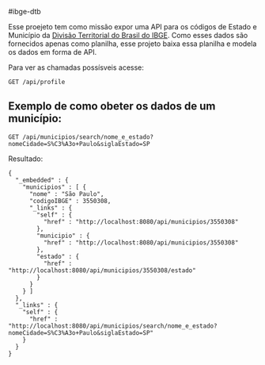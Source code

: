 #ibge-dtb

Esse proejeto tem como missão expor uma API para os códigos de Estado e Município da [Divisão Territorial do Brasil do IBGE](https://www.ibge.gov.br/explica/codigos-dos-municipios.php).
Como esses dados são fornecidos apenas como planilha, esse projeto baixa essa planilha e modela os dados em forma de API.

Para ver as chamadas possísveis acesse:
```$xslt
GET /api/profile
```

## Exemplo de como obeter os dados de um município:
```$xslt
GET /api/municipios/search/nome_e_estado?nomeCidade=S%C3%A3o+Paulo&siglaEstado=SP
```
Resultado:
```$xslt
{
  "_embedded" : {
    "municipios" : [ {
      "nome" : "São Paulo",
      "codigoIBGE" : 3550308,
      "_links" : {
        "self" : {
          "href" : "http://localhost:8080/api/municipios/3550308"
        },
        "municipio" : {
          "href" : "http://localhost:8080/api/municipios/3550308"
        },
        "estado" : {
          "href" : "http://localhost:8080/api/municipios/3550308/estado"
        }
      }
    } ]
  },
  "_links" : {
    "self" : {
      "href" : "http://localhost:8080/api/municipios/search/nome_e_estado?nomeCidade=S%C3%A3o+Paulo&siglaEstado=SP"
    }
  }
}
```
